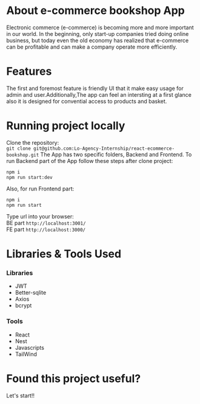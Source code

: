 # About e-commerce bookshop App
Electronic commerce (e-commerce) is becoming more and more important in our world. In the beginning, only start-up companies tried doing online business, 
but today even the old economy has realized that e-commerce can be profitable and can make a company operate more efficiently.
# Features
The first and foremost feature is friendly UI that it make easy usage for admin and user.Additionally,The app can feel an intersting at a first glance also it is designed for convential access to products and basket. 

# Running project locally
Clone the repository: <br>
```git clone git@github.com:Lo-Agency-Internship/react-ecommerce-bookshop.git```
The App has two specific folders, Backend and Frontend.
To run Backend part of the App follow these steps after clone project:
```
npm i
npm run start:dev
```

Also, for run Frontend part:
```
npm i
npm run start
```
Type url into your browser:<br>
BE part ```http://localhost:3001/``` <br>
FE part ```http://localhost:3000/```

# Libraries & Tools Used
### Libraries
* JWT
* Better-sqlite
* Axios
* bcrypt<br>
### Tools
* React
* Nest 
* Javascripts
* TailWind

# Found this project useful?
Let's start!!
